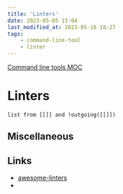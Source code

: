 ```yaml
---
title: 'Linters'
date: 2023-05-05 15:04
last_modified_at: 2023-05-16 18:27
tags:
    - command-line-tool
    - linter
---
```


[Command line tools MOC](Command%20line%20tools%20MOC.md)

# Linters

```dataview
list from [[]] and !outgoing([[]])
```

## Miscellaneous

## Links

-   [awesome-linters](https://github.com/caramelomartins/awesome-linters)
-
